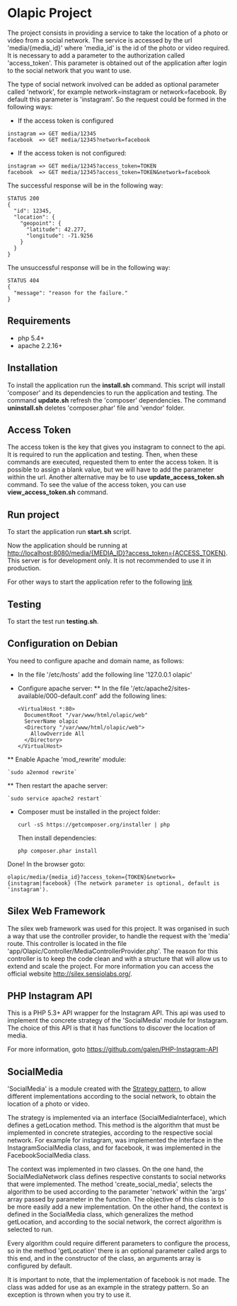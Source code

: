 # Olapic Project

The project consists in providing a service to take the location of a photo or video from a social network.
The service is accessed by the url 'media/{media_id}' where 'media_id' is the id of the photo or video required.
It is necessary to add a parameter to the authorization called 'access_token'. This parameter is obtained out of the application after login to the social network that you want to use.

The type of social network involved can be added as optional parameter called 'network', for example network=instagram or network=facebook. By default this parameter is 'instagram'.
So the request could be formed in the following ways:

* If the access token is configured

```
instagram => GET media/12345
facebook  => GET media/12345?network=facebook
```

* If the access token is not configured:

```
instagram => GET media/12345?access_token=TOKEN 
facebook  => GET media/12345?access_token=TOKEN&network=facebook
```

The successful response will be in the following way:

```
STATUS 200
{
  "id": 12345,
  "location": {
    "geopoint": {
      "latitude": 42.277,
      "longitude": -71.9256
    }
  }
}
```

The unsuccessful response will be in the following way:

```
STATUS 404
{
  "message": "reason for the failure."
}
```

## Requirements

* php 5.4+
* apache 2.2.16+

## Installation

To install the application run the **install.sh** command. This script will install 'composer' and its dependencies to run the application and testing.
The command **update.sh** refresh the 'composer' dependencies.
The command **uninstall.sh** deletes 'composer.phar' file and 'vendor' folder.

## Access Token

The access token is the key that gives you instagram to connect to the api. It is required to run the application and testing. Then, when these commands are executed, requested them to enter the access token. It is possible to assign a blank value, but we will have to add the parameter within the url.
Another alternative may be to use **update_access_token.sh** command.
To see the value of the access token, you can use **view_access_token.sh** command.

## Run project 

To start the application run **start.sh** script.

Now the application should be running at <http://localhost:8080/media/{MEDIA_ID}?access_token={ACCESS_TOKEN}>. 
This server is for development only. It is not recommended to use it in production.

For other ways to start the application refer to the following [link](http://silex.sensiolabs.org/doc/web_servers.html)

## Testing

To start the test run **testing.sh**.

## Configuration on Debian

You need to configure apache and domain name, as follows:

* In the file '/etc/hosts' add the following line '127.0.0.1 olapic'
* Configure apache server: 
** In the file '/etc/apache2/sites-available/000-default.conf' add the following lines:

  ```
  <VirtualHost *:80>
    DocumentRoot "/var/www/html/olapic/web"
    ServerName olapic
    <Directory "/var/www/html/olapic/web">
      AllowOverride All
    </Directory>
  </VirtualHost>
  ```

** Enable Apache 'mod_rewrite' module:

    `sudo a2enmod rewrite`

** Then restart the apache server:

    `sudo service apache2 restart`

* Composer must be installed in the project folder:

  `curl -sS https://getcomposer.org/installer | php`

  Then install dependencies:

  `php composer.phar install`

Done! In the browser goto: 

`olapic/media/{media_id}?access_token={TOKEN}&network={instagram|facebook} (The network parameter is optional, default is 'instagram').`

## Silex Web Framework

The silex web framework was used for this project. It was organised in such a way that use the controller provider, to handle the request with the 'media' route. This controller is located in the file 'app/Olapic/Controller/MediaControllerProvider.php'. The reason for this controller is to keep the code clean and with a structure that will allow us to extend and scale the project.
For more information you can access the official website <http://silex.sensiolabs.org/>.

## PHP Instagram API

This is a PHP 5.3+ API wrapper for the Instagram API. This api was used to implement the concrete strategy of the 'SocialMedia' module for Instagram. The choice of this API is that it has functions to discover the location of media.

For more information, goto <https://github.com/galen/PHP-Instagram-API>

## SocialMedia

'SocialMedia' is a module created with the [Strategy pattern](http://en.wikipedia.org/wiki/Strategy_pattern), to allow different implementations according to the social network, to obtain the location of a photo or video.

The strategy is implemented via an interface (SocialMediaInterface), which defines a getLocation method. This method is the algorithm that must be implemented in concrete strategies, according to the respective social network. For example for instagram, was implemented the interface in the InstagramSocialMedia class, and for facebook, it was implemented in the FacebookSocialMedia class.

The context was implemented in two classes. On the one hand, the SocialMediaNetwork class defines respective constants to social networks that were implemented. The method 'create_social_media', selects the algorithm to be used according to the parameter 'network' within the 'args' array passed by parameter in the function. The objective of this class is to be more easily add a new implementation. On the other hand, the context is defined in the SocialMedia class, which generalizes the method getLocation, and according to the social network, the correct algorithm is selected to run.

Every algorithm could require different parameters to configure the process, so in the method 'getLocation' there is an optional parameter called args to this end, and in the constructor of the class, an arguments array is configured by default.

It is important to note, that the implementation of facebook is not made. The class was added for use as an example in the strategy pattern. So an exception is thrown when you try to use it.
